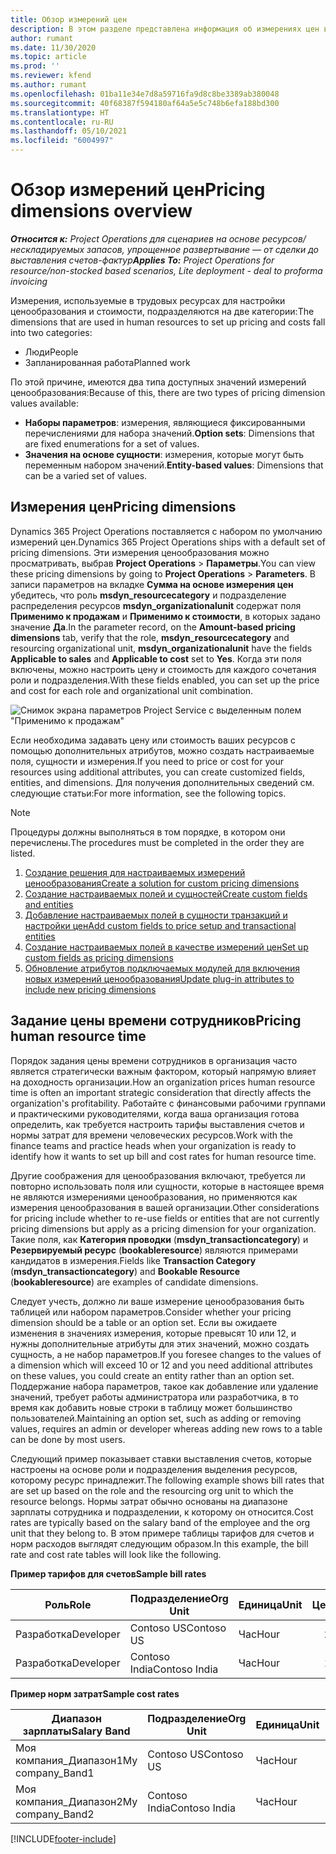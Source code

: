 ```yaml
---
title: Обзор измерений цен
description: В этом разделе представлена информация об измерениях цен в Dynamics 365 Project Operations.
author: rumant
ms.date: 11/30/2020
ms.topic: article
ms.prod: ''
ms.reviewer: kfend
ms.author: rumant
ms.openlocfilehash: 01ba11e34e7d8a59716fa9d8c8be3389ab380048
ms.sourcegitcommit: 40f68387f594180af64a5e5c748b6efa188bd300
ms.translationtype: HT
ms.contentlocale: ru-RU
ms.lasthandoff: 05/10/2021
ms.locfileid: "6004997"
---
```

# <a name="pricing-dimensions-overview"></a><span data-ttu-id="d1b97-103">Обзор измерений цен</span><span class="sxs-lookup"><span data-stu-id="d1b97-103">Pricing dimensions overview</span></span>

<span data-ttu-id="d1b97-104">_**Относится к:** Project Operations для сценариев на основе ресурсов/нескладируемых запасов, упрощенное развертывание — от сделки до выставления счетов-фактур_</span><span class="sxs-lookup"><span data-stu-id="d1b97-104">_**Applies To:** Project Operations for resource/non-stocked based scenarios, Lite deployment - deal to proforma invoicing_</span></span>

<span data-ttu-id="d1b97-105">Измерения, используемые в трудовых ресурсах для настройки ценообразования и стоимости, подразделяются на две категории:</span><span class="sxs-lookup"><span data-stu-id="d1b97-105">The dimensions that are used in human resources to set up pricing and costs fall into two categories:</span></span>

- <span data-ttu-id="d1b97-106">Люди</span><span class="sxs-lookup"><span data-stu-id="d1b97-106">People</span></span>
- <span data-ttu-id="d1b97-107">Запланированная работа</span><span class="sxs-lookup"><span data-stu-id="d1b97-107">Planned work</span></span>

<span data-ttu-id="d1b97-108">По этой причине, имеются два типа доступных значений измерений ценообразования:</span><span class="sxs-lookup"><span data-stu-id="d1b97-108">Because of this, there are two types of pricing dimension values available:</span></span>

- <span data-ttu-id="d1b97-109">**Наборы параметров**: измерения, являющиеся фиксированными перечислениями для набора значений.</span><span class="sxs-lookup"><span data-stu-id="d1b97-109">**Option sets**: Dimensions that are fixed enumerations for a set of values.</span></span>
- <span data-ttu-id="d1b97-110">**Значения на основе сущности**: измерения, которые могут быть переменным набором значений.</span><span class="sxs-lookup"><span data-stu-id="d1b97-110">**Entity-based values**: Dimensions that can be a varied set of values.</span></span>

## <a name="pricing-dimensions"></a><span data-ttu-id="d1b97-111">Измерения цен</span><span class="sxs-lookup"><span data-stu-id="d1b97-111">Pricing dimensions</span></span>

<span data-ttu-id="d1b97-112">Dynamics 365 Project Operations поставляется с набором по умолчанию измерений цен.</span><span class="sxs-lookup"><span data-stu-id="d1b97-112">Dynamics 365 Project Operations ships with a default set of pricing dimensions.</span></span> <span data-ttu-id="d1b97-113">Эти измерения ценообразования можно просматривать, выбрав **Project Operations** > **Параметры**.</span><span class="sxs-lookup"><span data-stu-id="d1b97-113">You can view these pricing dimensions by going to **Project Operations** > **Parameters**.</span></span> <span data-ttu-id="d1b97-114">В записи параметров на вкладке **Сумма на основе измерения цен** убедитесь, что роль **msdyn_resourcecategory** и подразделение распределения ресурсов **msdyn_organizationalunit** содержат поля **Применимо к продажам** и **Применимо к стоимости**, в которых задано значение **Да**.</span><span class="sxs-lookup"><span data-stu-id="d1b97-114">In the parameter record, on the **Amount-based pricing dimensions** tab, verify that the role, **msdyn_resourcecategory** and resourcing organizational unit, **msdyn_organizationalunit** have the fields **Applicable to sales** and **Applicable to cost** set to **Yes**.</span></span> <span data-ttu-id="d1b97-115">Когда эти поля включены, можно настроить цену и стоимость для каждого сочетания роли и подразделения.</span><span class="sxs-lookup"><span data-stu-id="d1b97-115">With these fields enabled, you can set up the price and cost for each role and organizational unit combination.</span></span>

![Снимок экрана параметров Project Service с выделенным полем "Применимо к продажам"](media/PS-OOB-parameters.png)

<span data-ttu-id="d1b97-117">Если необходима задавать цену или стоимость ваших ресурсов с помощью дополнительных атрибутов, можно создать настраиваемые поля, сущности и измерения.</span><span class="sxs-lookup"><span data-stu-id="d1b97-117">If you need to price or cost for your resources using additional attributes, you can create customized fields, entities, and dimensions.</span></span> <span data-ttu-id="d1b97-118">Для получения дополнительных сведений см. следующие статьи:</span><span class="sxs-lookup"><span data-stu-id="d1b97-118">For more information, see the following topics.</span></span> 
  
  > [!NOTE]
  > <span data-ttu-id="d1b97-119">Процедуры должны выполняться в том порядке, в котором они перечислены.</span><span class="sxs-lookup"><span data-stu-id="d1b97-119">The procedures must be completed in the order they are listed.</span></span>

1. [<span data-ttu-id="d1b97-120">Создание решения для настраиваемых измерений ценообразования</span><span class="sxs-lookup"><span data-stu-id="d1b97-120">Create a solution for custom pricing dimensions</span></span>](../sales/create-solution-custompd.md)
2. [<span data-ttu-id="d1b97-121">Создание настраиваемых полей и сущностей</span><span class="sxs-lookup"><span data-stu-id="d1b97-121">Create custom fields and entities</span></span>](create-custom-fields-entities-pricing-dimensions.md)
3. [<span data-ttu-id="d1b97-122">Добавление настраиваемых полей в сущности транзакций и настройки цен</span><span class="sxs-lookup"><span data-stu-id="d1b97-122">Add custom fields to price setup and transactional entities</span></span>](add-custom-fields-price-setup-transactional-entities.md)
4. [<span data-ttu-id="d1b97-123">Создание настраиваемых полей в качестве измерений цен</span><span class="sxs-lookup"><span data-stu-id="d1b97-123">Set up custom fields as pricing dimensions</span></span>](set-up-custom-fields-pricing-dimensions.md)
5. [<span data-ttu-id="d1b97-124">Обновление атрибутов подключаемых модулей для включения новых измерений ценообразования</span><span class="sxs-lookup"><span data-stu-id="d1b97-124">Update plug-in attributes to include new pricing dimensions</span></span>](update-plugin-attributes-pd.md)


## <a name="pricing-human-resource-time"></a><span data-ttu-id="d1b97-125">Задание цены времени сотрудников</span><span class="sxs-lookup"><span data-stu-id="d1b97-125">Pricing human resource time</span></span>
<span data-ttu-id="d1b97-126">Порядок задания цены времени сотрудников в организация часто является стратегически важным фактором, который напрямую влияет на доходность организации.</span><span class="sxs-lookup"><span data-stu-id="d1b97-126">How an organization prices human resource time is often an important strategic consideration that directly affects the organization's profitability.</span></span> <span data-ttu-id="d1b97-127">Работайте с финансовыми рабочими группами и практическими руководителями, когда ваша организация готова определить, как требуется настроить тарифы выставления счетов и нормы затрат для времени человеческих ресурсов.</span><span class="sxs-lookup"><span data-stu-id="d1b97-127">Work with the finance teams and practice heads when your organization is ready to identify how it wants to set up bill and cost rates for human resource time.</span></span>

<span data-ttu-id="d1b97-128">Другие соображения для ценообразования включают, требуется ли повторно использовать поля или сущности, которые в настоящее время не являются измерениями ценообразования, но применяются как измерения ценообразования в вашей организации.</span><span class="sxs-lookup"><span data-stu-id="d1b97-128">Other considerations for pricing include whether to re-use fields or entities that are not currently pricing dimensions but apply as a pricing dimension for your organization.</span></span> <span data-ttu-id="d1b97-129">Такие поля, как **Категория проводки** (**msdyn_transactioncategory**) и **Резервируемый ресурс** (**bookableresource**) являются примерами кандидатов в измерения.</span><span class="sxs-lookup"><span data-stu-id="d1b97-129">Fields like **Transaction Category** (**msdyn_transactioncategory**) and **Bookable Resource** (**bookableresource**) are examples of candidate dimensions.</span></span> 

<span data-ttu-id="d1b97-130">Следует учесть, должно ли ваше измерение ценообразования быть таблицей или набором параметров.</span><span class="sxs-lookup"><span data-stu-id="d1b97-130">Consider whether your pricing dimension should be a table or an option set.</span></span> <span data-ttu-id="d1b97-131">Если вы ожидаете изменения в значениях измерения, которые превысят 10 или 12, и нужны дополнительные атрибуты для этих значений, можно создать сущность, а не набор параметров.</span><span class="sxs-lookup"><span data-stu-id="d1b97-131">If you foresee changes to the values of a dimension which will exceed 10 or 12 and you need additional attributes on these values, you could create an entity rather than an option set.</span></span> <span data-ttu-id="d1b97-132">Поддержание набора параметров, такое как добавление или удаление значений, требует работы администратора или разработчика, в то время как добавить новые строки в таблицу может большинство пользователей.</span><span class="sxs-lookup"><span data-stu-id="d1b97-132">Maintaining an option set, such as adding or removing values, requires an admin or developer whereas adding new rows to a table can be done by most users.</span></span>

<span data-ttu-id="d1b97-133">Следующий пример показывает ставки выставления счетов, которые настроены на основе роли и подразделения выделения ресурсов, которому ресурс принадлежит.</span><span class="sxs-lookup"><span data-stu-id="d1b97-133">The following example shows bill rates that are set up based on the role and the resourcing org unit to which the resource belongs.</span></span> <span data-ttu-id="d1b97-134">Нормы затрат обычно основаны на диапазоне зарплаты сотрудника и подразделении, к которому он относится.</span><span class="sxs-lookup"><span data-stu-id="d1b97-134">Cost rates are typically based on the salary band of the employee and the org unit that they belong to.</span></span> <span data-ttu-id="d1b97-135">В этом примере таблицы тарифов для счетов и норм расходов выглядят следующим образом.</span><span class="sxs-lookup"><span data-stu-id="d1b97-135">In this example, the bill rate and cost rate tables will look like the following.</span></span>

<span data-ttu-id="d1b97-136">**Пример тарифов для счетов**</span><span class="sxs-lookup"><span data-stu-id="d1b97-136">**Sample bill rates**</span></span>

| <span data-ttu-id="d1b97-137">Роль</span><span class="sxs-lookup"><span data-stu-id="d1b97-137">Role</span></span>        | <span data-ttu-id="d1b97-138">Подразделение</span><span class="sxs-lookup"><span data-stu-id="d1b97-138">Org Unit</span></span>    |<span data-ttu-id="d1b97-139">Единица</span><span class="sxs-lookup"><span data-stu-id="d1b97-139">Unit</span></span>      |<span data-ttu-id="d1b97-140">Цена</span><span class="sxs-lookup"><span data-stu-id="d1b97-140">Price</span></span>      |<span data-ttu-id="d1b97-141">Валюта</span><span class="sxs-lookup"><span data-stu-id="d1b97-141">Currency</span></span>  |
| ------------|-------------|----------|----------:|----------|
| <span data-ttu-id="d1b97-142">Разработка</span><span class="sxs-lookup"><span data-stu-id="d1b97-142">Developer</span></span>   | <span data-ttu-id="d1b97-143">Contoso US</span><span class="sxs-lookup"><span data-stu-id="d1b97-143">Contoso US</span></span>  |<span data-ttu-id="d1b97-144">Час</span><span class="sxs-lookup"><span data-stu-id="d1b97-144">Hour</span></span> | <span data-ttu-id="d1b97-145">200</span><span class="sxs-lookup"><span data-stu-id="d1b97-145">200</span></span>|<span data-ttu-id="d1b97-146">Доллар США</span><span class="sxs-lookup"><span data-stu-id="d1b97-146">USD</span></span>     |
| <span data-ttu-id="d1b97-147">Разработка</span><span class="sxs-lookup"><span data-stu-id="d1b97-147">Developer</span></span>   | <span data-ttu-id="d1b97-148">Contoso India</span><span class="sxs-lookup"><span data-stu-id="d1b97-148">Contoso India</span></span> |<span data-ttu-id="d1b97-149">Час</span><span class="sxs-lookup"><span data-stu-id="d1b97-149">Hour</span></span>|   <span data-ttu-id="d1b97-150">112</span><span class="sxs-lookup"><span data-stu-id="d1b97-150">112</span></span>|<span data-ttu-id="d1b97-151">Доллар США</span><span class="sxs-lookup"><span data-stu-id="d1b97-151">USD</span></span>     |


<span data-ttu-id="d1b97-152">**Пример норм затрат**</span><span class="sxs-lookup"><span data-stu-id="d1b97-152">**Sample cost rates**</span></span>

| <span data-ttu-id="d1b97-153">Диапазон зарплаты</span><span class="sxs-lookup"><span data-stu-id="d1b97-153">Salary Band</span></span>     | <span data-ttu-id="d1b97-154">Подразделение</span><span class="sxs-lookup"><span data-stu-id="d1b97-154">Org Unit</span></span>    |<span data-ttu-id="d1b97-155">Единица</span><span class="sxs-lookup"><span data-stu-id="d1b97-155">Unit</span></span>      |<span data-ttu-id="d1b97-156">Цена</span><span class="sxs-lookup"><span data-stu-id="d1b97-156">Price</span></span>      |<span data-ttu-id="d1b97-157">Валюта</span><span class="sxs-lookup"><span data-stu-id="d1b97-157">Currency</span></span>  |
| ----------------|-------------|----------|----------:|----------|
| <span data-ttu-id="d1b97-158">Моя компания_Диапазон1</span><span class="sxs-lookup"><span data-stu-id="d1b97-158">My company_Band1</span></span> | <span data-ttu-id="d1b97-159">Contoso US</span><span class="sxs-lookup"><span data-stu-id="d1b97-159">Contoso US</span></span>  |<span data-ttu-id="d1b97-160">Час</span><span class="sxs-lookup"><span data-stu-id="d1b97-160">Hour</span></span> | <span data-ttu-id="d1b97-161">145</span><span class="sxs-lookup"><span data-stu-id="d1b97-161">145</span></span>|<span data-ttu-id="d1b97-162">Доллар США</span><span class="sxs-lookup"><span data-stu-id="d1b97-162">USD</span></span>     |
| <span data-ttu-id="d1b97-163">Моя компания_Диапазон2</span><span class="sxs-lookup"><span data-stu-id="d1b97-163">My company_Band2</span></span> | <span data-ttu-id="d1b97-164">Contoso India</span><span class="sxs-lookup"><span data-stu-id="d1b97-164">Contoso India</span></span> |<span data-ttu-id="d1b97-165">Час</span><span class="sxs-lookup"><span data-stu-id="d1b97-165">Hour</span></span>|   <span data-ttu-id="d1b97-166">67</span><span class="sxs-lookup"><span data-stu-id="d1b97-166">67</span></span>|<span data-ttu-id="d1b97-167">Доллар США</span><span class="sxs-lookup"><span data-stu-id="d1b97-167">USD</span></span>     |


[!INCLUDE[footer-include](../includes/footer-banner.md)]